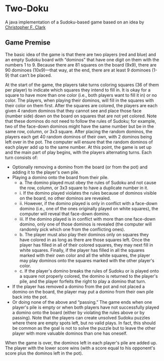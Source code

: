 # Two-Doku
A java implementation of a Sudoku-based game based on an idea by [Christopher F. Clark](https://www.linkedin.com/in/christopherfclark)

## Game Premise

The basic idea of the game is that there are two players (red and blue) and an empty Sudoku board with “dominos” that have one digit on them with the numbers 1 to 9. Because there are 81 squares on the board (9x9), there are 90 dominoes (10x9)—that way, at the end, there are at least 9 dominoes (1-9) that can’t be placed.

At the start of the game, the players take turns coloring squares (36 of them per player) to indicate which squares they intend to fill in. It is okay for a square to have more than one color (i.e., both players want to fill it in) or no color. The players, when playing their dominos, will fill in the squares with their color on them first.
After the squares are colored, the players are each given 4 random dominos that they cannot see and place those face (number side) down on the board on squares that are not yet colored. Note that these dominos do not need to follow the rules of Sudoku; for example, two of the face-down dominos might have the same number but be in the same row, column, or 3x3 square.
After placing the random dominos, the players each get 40 random dominos of their own, with 2 dominos being left over in the pot. The computer will ensure that the random dominos of each player add up to the same number.
At this point, the game is set up and the main part of play begins, with the players alternating turns.
Each turn consists of:

* Optionally removing a domino from the board (or from the pot) and adding it to the player's own pile.
* Playing a domino onto the board from their pile.
  - a. The domino played must obey the rules of Sudoku and not cause the row, column, or 3x3 square to have a duplicate number in it.
   - i. If the domino played violates the rules because of dominos visible on the board, no other dominos are revealed.
   - ii. However, if the domino played is only in conflict with a face-down domino (i.e., one of the ones originally played on white squares), the computer will reveal that face-down domino.
   - iii. If the domino played is in conflict with more than one face-down domino, only one of those dominos is revealed (the computer will randomly pick which one from the conflicting ones).
  - b. The player must also play their dominos only on squares they have colored in as long as there are those squares left. Once the player has filled in all of their colored squares, they may next fill in white squares. Finally, if the player has filled in all the squares marked with their own color and all the white squares, the player may play dominos onto the squares marked with the other player's color.
  - c. If the player's domino breaks the rules of Sudoku or is played onto a square not properly colored, the domino is returned to the player's pile, and the player forfeits the right to play a domino that turn.
* If the player has removed a domino from the pot and not placed a domino on the board, the player may put a domino from their own pile back into the pot.
* Or doing none of the above and “passing.”
The game ends when one player's pile is empty or when both players have not successfully played a domino onto the board (either by violating the rules above or by passing). Note that the players can create unsolved Sudoku puzzles where there are empty spots left, but no valid plays. In fact, this should be common as the goal is not to solve the puzzle but to leave the other player with more valuable dominos than one has oneself.

When the game is over, the dominos left in each player's pile are added up. The player with the lower score wins (with a score equal to his opponent's score plus the dominos left in the pot).

